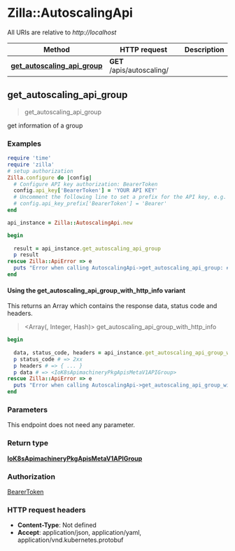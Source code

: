 # Zilla::AutoscalingApi

All URIs are relative to *http://localhost*

| Method | HTTP request | Description |
| ------ | ------------ | ----------- |
| [**get_autoscaling_api_group**](AutoscalingApi.md#get_autoscaling_api_group) | **GET** /apis/autoscaling/ |  |


## get_autoscaling_api_group

> <IoK8sApimachineryPkgApisMetaV1APIGroup> get_autoscaling_api_group



get information of a group

### Examples

```ruby
require 'time'
require 'zilla'
# setup authorization
Zilla.configure do |config|
  # Configure API key authorization: BearerToken
  config.api_key['BearerToken'] = 'YOUR API KEY'
  # Uncomment the following line to set a prefix for the API key, e.g. 'Bearer' (defaults to nil)
  # config.api_key_prefix['BearerToken'] = 'Bearer'
end

api_instance = Zilla::AutoscalingApi.new

begin
  
  result = api_instance.get_autoscaling_api_group
  p result
rescue Zilla::ApiError => e
  puts "Error when calling AutoscalingApi->get_autoscaling_api_group: #{e}"
end
```

#### Using the get_autoscaling_api_group_with_http_info variant

This returns an Array which contains the response data, status code and headers.

> <Array(<IoK8sApimachineryPkgApisMetaV1APIGroup>, Integer, Hash)> get_autoscaling_api_group_with_http_info

```ruby
begin
  
  data, status_code, headers = api_instance.get_autoscaling_api_group_with_http_info
  p status_code # => 2xx
  p headers # => { ... }
  p data # => <IoK8sApimachineryPkgApisMetaV1APIGroup>
rescue Zilla::ApiError => e
  puts "Error when calling AutoscalingApi->get_autoscaling_api_group_with_http_info: #{e}"
end
```

### Parameters

This endpoint does not need any parameter.

### Return type

[**IoK8sApimachineryPkgApisMetaV1APIGroup**](IoK8sApimachineryPkgApisMetaV1APIGroup.md)

### Authorization

[BearerToken](../README.md#BearerToken)

### HTTP request headers

- **Content-Type**: Not defined
- **Accept**: application/json, application/yaml, application/vnd.kubernetes.protobuf

